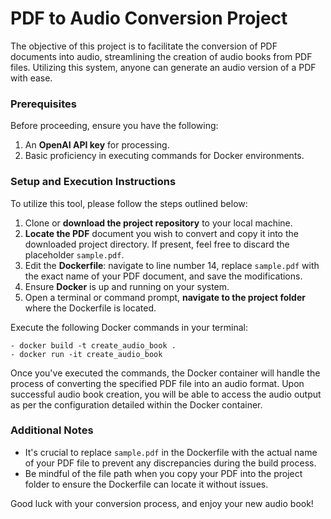 # PDF to Audio Conversion Project

The objective of this project is to facilitate the conversion of PDF documents into audio, streamlining the creation of audio books from PDF files. Utilizing this system, anyone can generate an audio version of a PDF with ease.

### Prerequisites

Before proceeding, ensure you have the following:

1. An **OpenAI API key** for processing.
2. Basic proficiency in executing commands for Docker environments.

### Setup and Execution Instructions

To utilize this tool, please follow the steps outlined below:

1. Clone or **download the project repository** to your local machine.
2. **Locate the PDF** document you wish to convert and copy it into the downloaded project directory. If present, feel free to discard the placeholder `sample.pdf`.
3. Edit the **Dockerfile**: navigate to line number 14, replace `sample.pdf` with the exact name of your PDF document, and save the modifications.
4. Ensure **Docker** is up and running on your system.
5. Open a terminal or command prompt, **navigate to the project folder** where the Dockerfile is located.

Execute the following Docker commands in your terminal:

```
- docker build -t create_audio_book .
- docker run -it create_audio_book
```

Once you've executed the commands, the Docker container will handle the process of converting the specified PDF file into an audio format. Upon successful audio book creation, you will be able to access the audio output as per the configuration detailed within the Docker container.

### Additional Notes

- It's crucial to replace `sample.pdf` in the Dockerfile with the actual name of your PDF file to prevent any discrepancies during the build process.
- Be mindful of the file path when you copy your PDF into the project folder to ensure the Dockerfile can locate it without issues.

Good luck with your conversion process, and enjoy your new audio book!